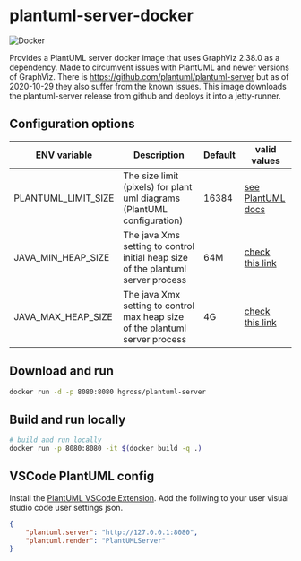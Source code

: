 # plantuml-server-docker
![Docker](https://github.com/hgross/plantuml-server/workflows/Docker/badge.svg)

Provides a PlantUML server docker image that uses GraphViz 2.38.0 as a dependency.
Made to circumvent issues with PlantUML and newer versions of GraphViz.
There is https://github.com/plantuml/plantuml-server but as of 2020-10-29 they also suffer from the known issues.
This image downloads the plantuml-server release from github and deploys it into a jetty-runner.


## Configuration options
|ENV variable|Description|Default|valid values|
|-|-|-|-|
|PLANTUML_LIMIT_SIZE|The size limit (pixels) for plant uml diagrams (PlantUML configuration)|16384|[see PlantUML docs](https://plantuml.com/de/faq)|
|JAVA_MIN_HEAP_SIZE|The java Xms setting to control initial heap size of the plantuml server process|64M|[check this link](https://alvinalexander.com/blog/post/java/java-xmx-xms-memory-heap-size-control/)|
|JAVA_MAX_HEAP_SIZE|The java Xmx setting to control max heap size of the plantuml server process|4G|[check this link](https://alvinalexander.com/blog/post/java/java-xmx-xms-memory-heap-size-control/)|



## Download and run 
```bash
docker run -d -p 8080:8080 hgross/plantuml-server
```


## Build and run locally
```bash
# build and run locally
docker run -p 8080:8080 -it $(docker build -q .) 
```


## VSCode PlantUML config
Install the [PlantUML VSCode Extension](https://marketplace.visualstudio.com/items?itemName=jebbs.plantuml).
Add the follwing to your user visual studio code user settings json.


```json
{
    "plantuml.server": "http://127.0.0.1:8080",
    "plantuml.render": "PlantUMLServer" 
}
```